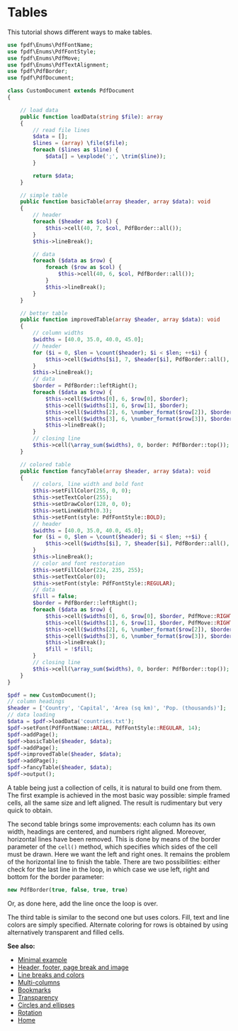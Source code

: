 # Tables

This tutorial shows different ways to make tables.

```php
use fpdf\Enums\PdfFontName;
use fpdf\Enums\PdfFontStyle;
use fpdf\Enums\PdfMove;
use fpdf\Enums\PdfTextAlignment;
use fpdf\PdfBorder;
use fpdf\PdfDocument;

class CustomDocument extends PdfDocument
{

    // load data
    public function loadData(string $file): array
    {
        // read file lines
        $data = [];
        $lines = (array) \file($file);
        foreach ($lines as $line) {
            $data[] = \explode(';', \trim($line));
        }

        return $data;
    }

    // simple table
    public function basicTable(array $header, array $data): void
    {
        // header
        foreach ($header as $col) {
            $this->cell(40, 7, $col, PdfBorder::all());
        }
        $this->lineBreak();

        // data
        foreach ($data as $row) {
            foreach ($row as $col) {
                $this->cell(40, 6, $col, PdfBorder::all());
            }
            $this->lineBreak();
        }
    }

    // better table
    public function improvedTable(array $header, array $data): void
    {
        // column widths
        $widths = [40.0, 35.0, 40.0, 45.0];
        // header
        for ($i = 0, $len = \count($header); $i < $len; ++$i) {
            $this->cell($widths[$i], 7, $header[$i], PdfBorder::all(), align: PdfTextAlignment::CENTER);
        }
        $this->lineBreak();
        // data
        $border = PdfBorder::leftRight();
        foreach ($data as $row) {
            $this->cell($widths[0], 6, $row[0], $border);
            $this->cell($widths[1], 6, $row[1], $border);
            $this->cell($widths[2], 6, \number_format($row[2]), $border, align: PdfTextAlignment::RIGHT);
            $this->cell($widths[3], 6, \number_format($row[3]), $border, align: PdfTextAlignment::RIGHT);
            $this->lineBreak();
        }
        // closing line
        $this->cell(\array_sum($widths), 0, border: PdfBorder::top());
    }

    // colored table
    public function fancyTable(array $header, array $data): void
    {
        // colors, line width and bold font
        $this->setFillColor(255, 0, 0);
        $this->setTextColor(255);
        $this->setDrawColor(128, 0, 0);
        $this->setLineWidth(0.3);
        $this->setFont(style: PdfFontStyle::BOLD);
        // header
        $widths = [40.0, 35.0, 40.0, 45.0];
        for ($i = 0, $len = \count($header); $i < $len; ++$i) {
            $this->cell($widths[$i], 7, $header[$i], PdfBorder::all(), align: PdfTextAlignment::CENTER, fill: true);
        }
        $this->lineBreak();
        // color and font restoration
        $this->setFillColor(224, 235, 255);
        $this->setTextColor(0);
        $this->setFont(style: PdfFontStyle::REGULAR);
        // data
        $fill = false;
        $border = PdfBorder::leftRight();
        foreach ($data as $row) {
            $this->cell($widths[0], 6, $row[0], $border, PdfMove::RIGHT, PdfTextAlignment::LEFT, $fill);
            $this->cell($widths[1], 6, $row[1], $border, PdfMove::RIGHT, PdfTextAlignment::LEFT, $fill);
            $this->cell($widths[2], 6, \number_format($row[2]), $border, PdfMove::RIGHT, PdfTextAlignment::RIGHT, $fill);
            $this->cell($widths[3], 6, \number_format($row[3]), $border, PdfMove::RIGHT, PdfTextAlignment::RIGHT, $fill);
            $this->lineBreak();
            $fill = !$fill;
        }
        // closing line
        $this->cell(\array_sum($widths), 0, border: PdfBorder::top());
    }
}

$pdf = new CustomDocument();
// column headings
$header = ['Country', 'Capital', 'Area (sq km)', 'Pop. (thousands)'];
// data loading
$data = $pdf->loadData('countries.txt');
$pdf->setFont(PdfFontName::ARIAL, PdfFontStyle::REGULAR, 14);
$pdf->addPage();
$pdf->basicTable($header, $data);
$pdf->addPage();
$pdf->improvedTable($header, $data);
$pdf->addPage();
$pdf->fancyTable($header, $data);
$pdf->output();
```

A table being just a collection of cells, it is natural to build one from them.
The first example is achieved in the most basic way possible: simple framed
cells, all the same size and left aligned. The result is rudimentary but
very quick to obtain.

The second table brings some improvements: each column has its own width,
headings are centered, and numbers right aligned. Moreover, horizontal lines
have been removed. This is done by means of the border parameter of the
`cell()` method, which specifies which sides of the cell must be drawn. Here we
want the left and right ones. It remains the problem of the horizontal line to
finish the table. There are two possibilities: either check for the last line
in the loop, in which case we use left, right and bottom for the border
parameter:

```php
new PdfBorder(true, false, true, true)
```

Or, as done here, add the line once the loop is over.

The third table is similar to the second one but uses colors. Fill, text and
line colors are simply specified. Alternate coloring for rows is obtained by
using alternatively transparent and filled cells.

**See also:**

- [Minimal example](tuto_1.md)
- [Header, footer, page break and image](tuto_2.md)
- [Line breaks and colors](tuto_3.md)
- [Multi-columns](tuto_4.md)
- [Bookmarks](tuto_6.md)
- [Transparency](tuto_7.md)
- [Circles and ellipses](tuto_8.md)
- [Rotation](tuto_9.md)
- [Home](../README.md)
